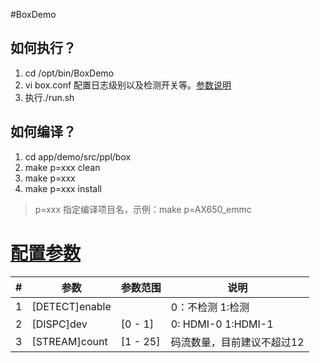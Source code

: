 #BoxDemo
## 如何执行？
1. cd /opt/bin/BoxDemo
2. vi box.conf 配置日志级别以及检测开关等。[参数说明](#配置参数)
3. 执行./run.sh

## 如何编译？
1. cd app/demo/src/ppl/box
2. make p=xxx clean
3. make p=xxx
4. make p=xxx install
> p=xxx 指定编译项目名，示例：make p=AX650_emmc

# <a href="#配置参数">配置参数</a>

|   #   |             参数       |   参数范围   |                          说明           |
| ----- | ----------------------| ------------ | --------------------------------------- |
|   1   | [DETECT]enable        |              | 0：不检测 1:检测                         |
|   2   | [DISPC]dev            | [0 - 1]      | 0: HDMI-0 1:HDMI-1                      |
|   3   | [STREAM]count         | [1 - 25]     | 码流数量，目前建议不超过12                |